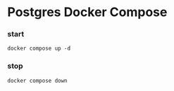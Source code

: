 # Postgres Docker Compose

### start
```
docker compose up -d
```

### stop
```
docker compose down
```